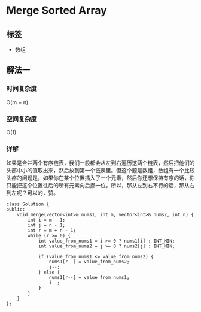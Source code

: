 # Merge Sorted Array

## 标签
* 数组

## 解法一

### 时间复杂度
O(m + n)

### 空间复杂度
O(1)

### 详解
如果是合并两个有序链表，我们一般都会从左到右遍历这两个链表，然后把他们的头部中小的值取出来，然后放到第一个链表里。但这个题是数组，数组有一个比较头疼的问题是，如果你在某个位置插入了一个元素，然后你还想保持有序的话，你只能把这个位置往后的所有元素向后挪一位。所以，那从左到右不行的话，那从右到左呢？可以的，赞。

```
class Solution {
public:
    void merge(vector<int>& nums1, int m, vector<int>& nums2, int n) {
        int i = m - 1;
        int j = n - 1;
        int r = m + n - 1;
        while (r >= 0) {
            int value_from_nums1 = i >= 0 ? nums1[i] : INT_MIN;
            int value_from_nums2 = j >= 0 ? nums2[j] : INT_MIN;

            if (value_from_nums1 <= value_from_nums2) {
                nums1[r--] = value_from_nums2;
                j--;
            } else {
                nums1[r--] = value_from_nums1;
                i--;
            }
        }
    }
};
```



